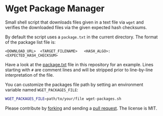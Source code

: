 # Wget Package Manager

Small shell script that downloads files given in a text file via ```wget``` and
verifies the downloaded files via the given expected hash checksums.

By default the script uses a ```package.txt``` in the current directory. The
format of the package list file is:

```
<DOWNLOAD_URL>	<TARGET_FILENAME>	<HASH_ALGO>:<EXPECTED_HASH_CHECKSUM>
```

Have a look at the [package.txt](package.txt) file in this repository for an
example. Lines starting with `#` are comment lines and will be stripped prior
to line-by-line interpretation of the file.

You can customize the packages file path by setting an environment variable
named ```WGET_PACKAGES_FILE```:

```sh
WGET_PACKAGES_FILE=path/to/your/file wget-packages.sh
```

Please contribute by [forking](http://help.github.com/forking/) and sending a
[pull request](http://help.github.com/pull-requests/). The license is MIT.
